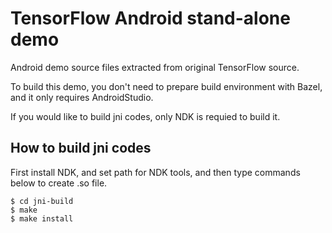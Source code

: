 # TensorFlow Android stand-alone demo

Android demo source files extracted from original TensorFlow source.

To build this demo, you don't need to prepare build environment with Bazel, and it only requires AndroidStudio.

If you would like to build jni codes, only NDK is requied to build it.

## How to build jni codes
First install NDK, and set path for NDK tools, and then type commands below to create .so file.

    $ cd jni-build
    $ make
    $ make install

